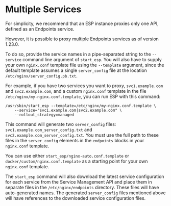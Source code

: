 # Multiple Services #

For simplicity, we recommend that an ESP instance proxies only one API,
defined as an Endpoints service.

However, it is possible to proxy multiple Endpoints services as of version
1.23.0.

To do so, provide the service names in a pipe-separated string to the
`--service` command line argument of `start_esp`. You will also have to
supply your own `nginx.conf` template file using the `--template` argument,
since the default template assumes a single `server_config` file at the
location `/etc/nginx/server_config.pb.txt`.

For example, if you have two services you want to proxy,
`svc1.example.com` and `svc2.example.com`, and a custom `nginx.conf` template
in the file `/etc/nginx/my-nginx.conf.template`, you can run ESP with this
command:

    /usr/sbin/start_esp --template=/etc/nginx/my-nginx.conf.template \
        --service="svc1.example.com|svc2.example.com" \
        --rollout_strategy=managed

This command will generate two `server_config` files: 
`svc1.example.com_server_config.txt` and `svc2.example.com_server_config.txt`.
You must use the full path to these files in the `server_config` elements in
the `endpoints` blocks in your `nginx.conf` template.

You can use either `start_esp/nginx-auto.conf.template` or
`docker/custom/nginx.conf.template` as a starting point for your own
`nginx.conf` template.

The `start_esp` command will also download the latest service configuration
for each service from the Service Management API and place them in separate
files in the `/etc/nginx/endpoints` directory. These files will have
auto-generated names. The generated `server_config` files mentioned above
will have references to the downloaded service configuration files.
